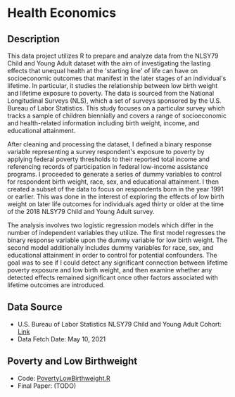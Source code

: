 # Health Economics

## Description
This data project utilizes R to prepare and analyze data from the NLSY79 Child and Young Adult dataset with the aim of investigating the lasting effects that unequal health at the 'starting line' of life can have on socioeconomic outcomes that manifest in the later stages of an individual's lifetime. In particular, it studies the relationship between low birth weight and lifetime exposure to poverty. The data is sourced from the National Longitudinal Surveys (NLS), which a set of surveys sponsored by the U.S. Bureau of Labor Statistics. This study focuses on a particular survey which tracks a sample of children biennially and covers a range of socioeconomic and health-related information including birth weight, income, and educational attainment.

After cleaning and processing the dataset, I defined a binary response variable representing a survey respondent's exposure to poverty by applying federal poverty thresholds to their reported total income and referencing records of participation in federal low-income assistance programs. I proceeded to generate a series of dummy variables to control for respondent birth weight, race, sex, and educational attainment. I then created a subset of the data to focus on respondents born in the year 1991 or earlier. This was done in the interest of exploring the effects of low birth weight on later life outcomes for individuals aged thirty or older at the time of the 2018 NLSY79 Child and Young Adult survey.

The analysis involves two logistic regression models which differ in the number of independent variables they utilize. The first model regresses the binary response variable upon the dummy variable for low birth weight. The second model additionally includes dummy variables for race, sex, and educational attainment in order to control for potential confounders. The goal was to see if I could detect any significant connection between lifetime poverty exposure and low birth weight, and then examine whether any detected effects remained significant once other factors associated with lifetime outcomes are introduced.

## Data Source
- U.S. Bureau of Labor Statistics NLSY79 Child and Young Adult Cohort: [Link](https://www.bls.gov/nls/nlsy79-children.htm)
- Data Fetch Date: May 10, 2021

## Poverty and Low Birthweight
- Code: [PovertyLowBirthweight.R](PovertyLowBirthweight.R)
- Final Paper: (TODO)
